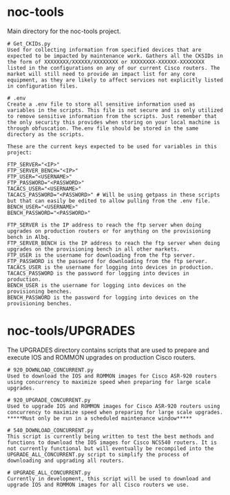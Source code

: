 # noc-tools

Main directory for the noc-tools project.

    # Get_CKIDs.py
    Used for collecting information from specified devices that are expected to be impacted by maintenance work. Gathers all the CKSIDs in the form of XXXXXXXX/XXXXXX/XXXXXXXX or XXXXXXXX-XXXXXX-XXXXXXXX listed in the configurations on any of our current Cisco routers. The market will still need to provide an impact list for any core equipment, as they are likely to affect services not explicitly listed in configuration files.

    # .env
    Create a .env file to store all sensitive information used as variables in the scripts. This file is not secure and is only utilized to remove sensitive information from the scripts. Just remember that the only security this provides when storing on your local machine is through obfuscation. The.env file should be stored in the same directory as the scripts.
    
    These are the current keys expected to be used for variables in this project:
    
    FTP_SERVER="<IP>"
    FTP_SERVER_BENCH="<IP>"
    FTP_USER="<USERNAME>"
    FTP_PASSWORD="<PASSWORD>"
    TACACS_USER="<USERNAME>"
    TACACS_PASSWORD="<PASSWORD>" # Will be using getpass in these scripts but that can easily be edited to allow pulling from the .env file.
    BENCH_USER="<USERNAME>"
    BENCH_PASSWORD="<PASSWORD>"

    FTP_SERVER is the IP address to reach the ftp server when doing upgrades on production routers or for anything on the provisioning bench in Albq.
    FTP_SERVER_BENCH is the IP address to reach the ftp server when doing upgrades on the provisioning bench in all other markets.
    FTP_USER is the username for downloading from the ftp server.
    FTP_PASSWORD is the password for downloading from the ftp server.
    TACACS_USER is the username for logging into devices in production.
    TACACS_PASSWORD is the password for logging into devices in production.
    BENCH_USER is the username for logging into devices on the provisioning benches.
    BENCH_PASSWORD is the password for logging into devices on the provisioning benches.


# noc-tools/UPGRADES

The UPGRADES directory contains scripts that are used to prepare and execute IOS and ROMMON upgrades on production Cisco routers.

    # 920_DOWNLOAD_CONCURRENT.py
    Used to download the IOS and ROMMON images for Cisco ASR-920 routers using concurrency to maximize speed when preparing for large scale upgrades.

    # 920_UPGRADE_CONCURRENT.py
    Used to upgrade IOS and ROMMON images for Cisco ASR-920 routers using concurrency to maximize speed when preparing for large scale upgrades. 
    *****Must only be run in a scheduled maintenance window*****

    # 540_DOWNLOAD_CONCURRENT.py
    This script is currently being written to test the best methods and functions to download the IOS images for Cisco NCS540 routers. It is not currently functional but will eventually be recompiled into the UPGRADE_ALL_CONCURRENT.py script to simplify the process of downloading and upgrading all routers.

    # UPGRADE_ALL_CONCURRENT.py
    Currently in development, this script will be used to download and upgrade IOS and ROMMON images for all Cisco routers we use.